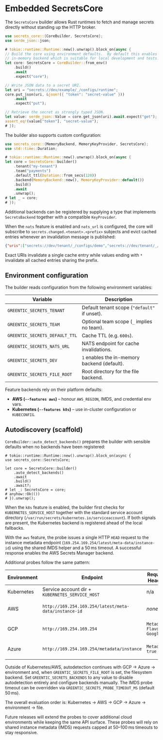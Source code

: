 # Embedded SecretsCore

The `SecretsCore` builder allows Rust runtimes to fetch and manage secrets
directly without standing up the HTTP broker.

```rust
use secrets_core::{CoreBuilder, SecretsCore};
use serde_json::json;

# tokio::runtime::Runtime::new().unwrap().block_on(async {
// Build the core using environment defaults.  By default this enables the
// in-memory backend which is suitable for local development and tests.
let core: SecretsCore = CoreBuilder::from_env()
    .build()
    .await
    .expect("core");

// Write JSON data to a secret URI.
let uri = "secrets://dev/example/_/configs/runtime";
core.put_json(uri, &json!({ "token": "secret-value" }))
    .await
    .expect("put");

// Retrieve the secret as strongly typed JSON.
let value: serde_json::Value = core.get_json(uri).await.expect("get");
assert_eq!(value["token"], "secret-value");
# });
```

The builder also supports custom configuration:

```rust
use secrets_core::{MemoryBackend, MemoryKeyProvider, SecretsCore};
use std::time::Duration;

# tokio::runtime::Runtime::new().unwrap().block_on(async {
let core = SecretsCore::builder()
    .tenant("my-tenant")
    .team("payments")
    .default_ttl(Duration::from_secs(120))
    .backend(MemoryBackend::new(), MemoryKeyProvider::default())
    .build()
    .await
    .unwrap();
# let _ = core;
# });
```

Additional backends can be registered by supplying a type that implements
`SecretsBackend` together with a compatible `KeyProvider`.

When the `nats` feature is enabled and `nats_url` is configured, the core will
subscribe to `secrets.changed.<tenant>.<prefix>` subjects and evict cached
entries whenever an invalidation message is published:

```json
{"uris":["secrets://dev/tenant/_/configs/demo","secrets://dev/tenant/_/configs/db/*"]}
```

Exact URIs invalidate a single cache entry while values ending with `*`
invalidate all cached entries sharing the prefix.

## Environment configuration

The builder reads configuration from the following environment variables:

| Variable | Description |
| --- | --- |
| `GREENTIC_SECRETS_TENANT` | Default tenant scope (`"default"` if unset). |
| `GREENTIC_SECRETS_TEAM` | Optional team scope (`_` implies no team). |
| `GREENTIC_SECRETS_DEFAULT_TTL` | Cache TTL (e.g. `600s`). |
| `GREENTIC_SECRETS_NATS_URL` | NATS endpoint for cache invalidations. |
| `GREENTIC_SECRETS_DEV` | `1` enables the in-memory backend (default). |
| `GREENTIC_SECRETS_FILE_ROOT` | Root directory for the file backend. |

Feature backends rely on their platform defaults:

* **AWS (`--features aws`)** – honour `AWS_REGION`, IMDS, and credential env vars.
* **Kubernetes (`--features k8s`)** – use in-cluster configuration or `KUBECONFIG`.

## Autodiscovery (scaffold)

`CoreBuilder::auto_detect_backends()` prepares the builder with sensible
defaults when no backends have been registered:

```rust,no_run
# tokio::runtime::Runtime::new().unwrap().block_on(async {
use secrets_core::SecretsCore;

let core = SecretsCore::builder()
    .auto_detect_backends()
    .await
    .build()
    .await?;
# let _: SecretsCore = core;
# anyhow::Ok(())
# }).unwrap();
```

When the `k8s` feature is enabled, the builder first checks for
`KUBERNETES_SERVICE_HOST` together with the standard service account directory
(`/var/run/secrets/kubernetes.io/serviceaccount`). If both signals are present,
the Kubernetes backend is registered ahead of the local fallbacks.

With the `aws` feature, the probe issues a single HTTP `HEAD` request to the
instance metadata endpoint (`169.254.169.254/latest/meta-data/instance-id`)
using the shared IMDS helper and a 50 ms timeout. A successful response enables
the AWS Secrets Manager backend.

Additional probes follow the same pattern:

| Environment | Endpoint | Required Headers | Timeout |
| --- | --- | --- | --- |
| Kubernetes | Service account dir + `KUBERNETES_SERVICE_HOST` | n/a | filesystem check |
| AWS | `http://169.254.169.254/latest/meta-data/instance-id` | _none_ | configurable (default 50 ms) |
| GCP | `http://169.254.169.254` | `Metadata-Flavor: Google` | configurable (default 50 ms) |
| Azure | `http://169.254.169.254/metadata/instance` | `Metadata: true` | configurable (default 50 ms) |

Outside of Kubernetes/AWS, autodetection continues with GCP → Azure → environment and,
when `GREENTIC_SECRETS_FILE_ROOT` is set, the filesystem backend. Set
`GREENTIC_SECRETS_BACKENDS` to any value to disable autodetection entirely and
configure backends manually. The IMDS probe timeout can be overridden via
`GREENTIC_SECRETS_PROBE_TIMEOUT_MS` (default 50 ms).

The overall evaluation order is: Kubernetes → AWS → GCP → Azure → environment → file.

Future releases will extend the probes to cover additional cloud environments
while keeping the same API surface. These probes will rely on shared instance
metadata (IMDS) requests capped at 50–100 ms timeouts to stay responsive.
